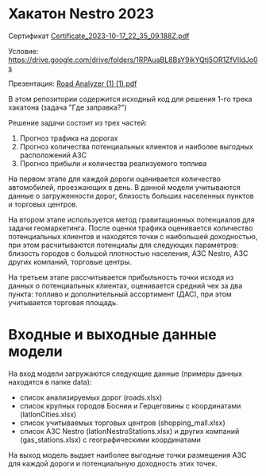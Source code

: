 # Хакатон Nestro 2023 
Сертификат [Certificate_2023-10-17_22_35_09.188Z.pdf](https://github.com/karimvafin/NestroHackathon/files/12967970/Certificate_2023-10-17_22_35_09.188Z.pdf)

Условие: https://drive.google.com/drive/folders/1RPAuaBL8BsY9ikYQtj5OR1ZfVIIdJo0s 

Презентация: [Road Analyzer (1) (1).pdf](https://github.com/karimvafin/NestroHackathon/files/12967996/Road.Analyzer.1.1.pdf)

В этом репозитории содержится исходный код для решения 1-го трека хакатона (задача "Где заправка?") 

Решение задачи состоит из трех частей:
1. Прогноз трафика на дорогах
2. Прогноз количества потенциальных клиентов и наиболее выгодных расположений АЗС
3. Прогноз прибыли и количества реализуемого топлива

На первом этапе для каждой дороги оценивается количество автомобилей, проезжающих в день. В данной модели учитываются данные о загруженности дорог, близость больших населенных пунктов и торговых центров. 

На втором этапе используется метод гравитационных потенциалов для задачи геомаркетинга. После оценки трафика оценивается количество потенциальных клиентов и находятся точки с наибольшей доходностью, при этом расчитываются потенциалы для следующих параметров: близость городов с большой плотностью населения, АЗС Nestro, АЗС других компаний, торговые центры.

На третьем этапе рассчитывается прибыльность точки исходя из данных о потенциальных клиентах, оценивается средний чек за два пункта: топливо и дополнительный ассортимент (ДАС), при этом учитывается торговая площадь.

# Входные и выходные данные модели

На вход модели загружаются следующие данные (примеры данных находятся в папке data):
- список анализируемых дорог (roads.xlsx)
- список крупных городов Боснии и Герцеговины с координатами (latlonCities.xlsx)
- список учитываемых торговых центров (shopping_mall.xlsx)
- список АЗС Nestro (latlonNestroStations.xlsx) и других компаний (gas_stations.xlsx) с географическими координатами

На выход модель выдает наиболее выгодные точки размещения АЗС для каждой дороги и потенциальную доходность этих точек.
